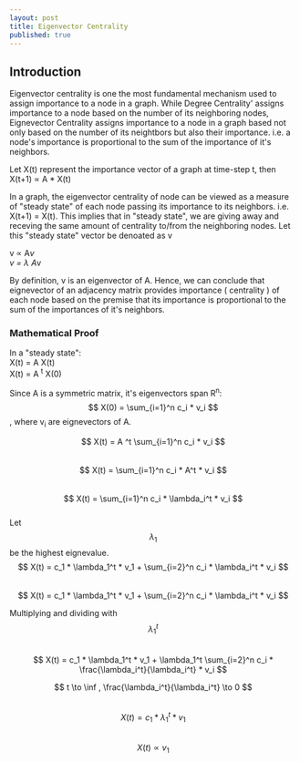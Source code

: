 ```yaml
---
layout: post
title: Eigenvector Centrality
published: true  
---
```


## Introduction  

Eigenvector centrality is one the most fundamental mechanism used to assign importance to a node in a graph. While Degree Centrality' assigns importance to a node based on  the number of its neighboring nodes, Eignevector Centrality assigns importance to a node in a graph based not only based on the number of its neightbors but also their importance. i.e. a node's importance is proportional to the sum of the importance of it's neighbors.

Let X(t) represent the importance vector of a graph at time-step t, then  
X(t+1) &propto; A * X(t) 
  
In a graph, the eigenvector centrality of node can be viewed as a measure of "steady state" of each node passing its importance to its neighbors. i.e. X(t+1) = X(t). This implies that in "steady state", we are giving away and receving the same amount of centrality to/from the neighboring nodes. Let this "steady state" vector be denoated as v  
  
v  &propto; A*v  
v  = &lambda; A*v

By definition, v is an eigenvector of A. Hence, we can conclude that eignevector of an adjacency matrix provides importance ( centrality ) of each node based on the premise that its importance is proportional to the sum of the importances of it's neighbors.  

### Mathematical Proof

In a "steady state":  
X(t) = A X(t)  
X(t) = A <sup>t</sup> X(0)
  
Since A is a symmetric matrix, it's eigenvectors span  R<sup>n</sup>:  
$$ X(0) = \sum_{i=1}^n  c_i * v_i $$, where v<sub>i</sub>  are eignevectors of A. 

$$ X(t) =  A ^t  \sum_{i=1}^n  c_i * v_i $$  
$$ X(t) =  \sum_{i=1}^n   c_i * A^t * v_i $$  
$$ X(t) =  \sum_{i=1}^n   c_i * \lambda_i^t * v_i $$  
Let $$ \lambda_1 $$ be the highest eignevalue.
$$ X(t) =  c_1 * \lambda_1^t * v_1 + \sum_{i=2}^n   c_i * \lambda_i^t * v_i $$  
$$ X(t) =  c_1 * \lambda_1^t * v_1 + \sum_{i=2}^n   c_i * \lambda_i^t * v_i $$   
  
Multiplying and dividing with $$ \lambda_1^t $$   
$$ X(t) =  c_1 * \lambda_1^t * v_1 + \lambda_1^t \sum_{i=2}^n   c_i * \frac{\lambda_i^t}{\lambda_i^t} * v_i $$  

$$ t \to \inf , \frac{\lambda_i^t}{\lambda_i^t} \to 0 $$  
$$ X(t) =  c_1 * \lambda_1^t * v_1 $$  
$$ X(t) \propto v_1 $$  



